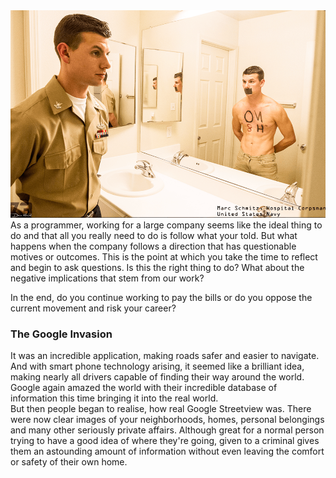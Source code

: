 <!--
---
layout: essay
type: essay
title: Check Yourself Before You ... 
date: 2017-05-02
labels: 
  - Programming
  - Ethics
---
-->
<div class="ui medium images">
	<img class="ui left float image" src="..//images/reflection.png">
</div>

<div class="ui hidden divider"></div>

<div> As a programmer, working for a large company seems like the ideal thing to do and that all you really need to do is follow what your told. But what happens when the company follows a direction that has questionable motives or outcomes. This is the point at which you take the time to reflect and begin to ask questions. Is this the right thing to do? What about the negative implications that stem from our work? 

In the end, do you continue working to pay the bills or do you oppose the current movement and risk your career?
</div>

<h3>The Google Invasion</h3>
<div> It was an incredible application, making roads safer and easier to navigate. And with smart phone technology arising, it seemed like a brilliant idea, making nearly all drivers capable of finding their way around the world. Google again amazed the world with their incredible database of information this time bringing it into the real world. 
</div>

<div class="ui hidden divider"></div>

<div> But then people began to realise, how real Google Streetview was. There were now clear images of your neighborhoods, homes, personal belongings and many other seriously private affairs. Although great for a normal person trying to have a good idea of where they're going, given to a criminal gives them an astounding amount of information without even leaving the comfort or safety of their own home.

